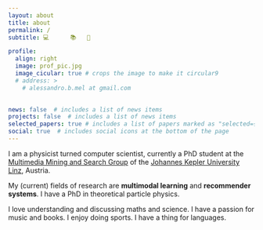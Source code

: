 ```yaml
---
layout: about
title: about
permalink: /
subtitle: 💻      📚   🎸   

profile:
  align: right
  image: prof_pic.jpg
  image_cicular: true # crops the image to make it circular9
  # address: >
    # alessandro.b.mel at gmail.com
 

news: false  # includes a list of news items
projects: false  # includes a list of news items
selected_papers: true # includes a list of papers marked as "selected={true}"
social: true  # includes social icons at the bottom of the page
---
```


I am a physicist turned computer scientist, currently a PhD student at the
[Multimedia Mining and Search Group](https://www.hcai.at) of
the [Johannes Kepler University Linz](https://www.jku.at/en), Austria.

My (current) fields of research are **multimodal learning** and **recommender systems**. I have a PhD in
theoretical particle physics.

I love understanding and discussing maths and science. I have a passion for music and books. I enjoy doing sports. I
have a thing for languages.

